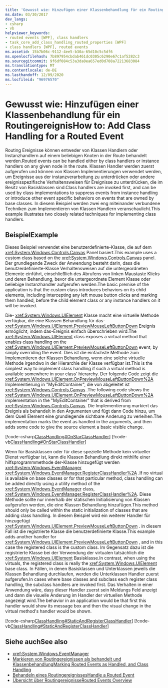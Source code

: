 ```yaml
---
title: 'Gewusst wie: Hinzufügen einer Klassenbehandlung für ein Routingereignis'
ms.date: 03/30/2017
dev_langs:
- csharp
- vb
helpviewer_keywords:
- routed events [WPF], class handlers
- task_core_add_class_handling_routed_properties [WPF]
- class handlers [WPF], routed events
ms.assetid: 15b7b06c-9112-4ee5-b30a-65d10c5c5df6
ms.openlocfilehash: 7b897954cbdab461dc0305c6290e67c1af5282c3
ms.sourcegitcommit: 9f6df084c53a3da0ea657ed0d708a72213683084
ms.translationtype: MT
ms.contentlocale: de-DE
ms.lasthandoff: 12/09/2020
ms.locfileid: "96976570"
---
```

# <a name="how-to-add-class-handling-for-a-routed-event"></a><span data-ttu-id="09f77-102">Gewusst wie: Hinzufügen einer Klassenbehandlung für ein Routingereignis</span><span class="sxs-lookup"><span data-stu-id="09f77-102">How to: Add Class Handling for a Routed Event</span></span>
<span data-ttu-id="09f77-103">Routing Ereignisse können entweder von Klassen Handlern oder Instanzhandlern auf einem beliebigen Knoten in der Route behandelt werden.</span><span class="sxs-lookup"><span data-stu-id="09f77-103">Routed events can be handled either by class handlers or instance handlers on any given node in the route.</span></span> <span data-ttu-id="09f77-104">Klassen Handler werden zuerst aufgerufen und können von Klassen Implementierungen verwendet werden, um Ereignisse aus der instanzverarbeitung zu unterdrücken oder andere ereignisspezifische Verhaltensweisen für Ereignisse zu unterdrücken, die im Besitz von Basisklassen sind.</span><span class="sxs-lookup"><span data-stu-id="09f77-104">Class handlers are invoked first, and can be used by class implementations to suppress events from instance handling or introduce other event specific behaviors on events that are owned by base classes.</span></span> <span data-ttu-id="09f77-105">In diesem Beispiel werden zwei eng miteinander verbundene Techniken zum Implementieren von Klassen Handlern veranschaulicht.</span><span class="sxs-lookup"><span data-stu-id="09f77-105">This example illustrates two closely related techniques for implementing class handlers.</span></span>  
  
## <a name="example"></a><span data-ttu-id="09f77-106">Beispiel</span><span class="sxs-lookup"><span data-stu-id="09f77-106">Example</span></span>  
 <span data-ttu-id="09f77-107">Dieses Beispiel verwendet eine benutzerdefinierte-Klasse, die auf dem <xref:System.Windows.Controls.Canvas> Panel basiert.</span><span class="sxs-lookup"><span data-stu-id="09f77-107">This example uses a custom class based on the <xref:System.Windows.Controls.Canvas> panel.</span></span> <span data-ttu-id="09f77-108">Der grundlegende Zweck der Anwendung besteht darin, dass die benutzerdefinierte-Klasse Verhaltensweisen auf die untergeordneten Elemente einführt, einschließlich des Abrufens von linken Maustaste Klicks und deren Behandlung, bevor die untergeordnete Element Klasse oder beliebige Instanzhandler aufgerufen werden.</span><span class="sxs-lookup"><span data-stu-id="09f77-108">The basic premise of the application is that the custom class introduces behaviors on its child elements, including intercepting any left mouse button clicks and marking them handled, before the child element class or any instance handlers on it will be invoked.</span></span>  
  
 <span data-ttu-id="09f77-109">Die- <xref:System.Windows.UIElement> Klasse macht eine virtuelle Methode verfügbar, die eine Klassen Behandlung für das- <xref:System.Windows.UIElement.PreviewMouseLeftButtonDown> Ereignis ermöglicht, indem das-Ereignis einfach überschrieben wird.</span><span class="sxs-lookup"><span data-stu-id="09f77-109">The <xref:System.Windows.UIElement> class exposes a virtual method that enables class handling on the <xref:System.Windows.UIElement.PreviewMouseLeftButtonDown> event, by simply overriding the event.</span></span> <span data-ttu-id="09f77-110">Dies ist die einfachste Methode zum Implementieren der Klassen Behandlung, wenn eine solche virtuelle Methode irgendwo in der Hierarchie der Klasse verfügbar ist.</span><span class="sxs-lookup"><span data-stu-id="09f77-110">This is the simplest way to implement class handling if such a virtual method is available somewhere in your class' hierarchy.</span></span> <span data-ttu-id="09f77-111">Der folgende Code zeigt die <xref:System.Windows.UIElement.OnPreviewMouseLeftButtonDown%2A> Implementierung in "MyEditContainer", die von abgeleitet ist <xref:System.Windows.Controls.Canvas> .</span><span class="sxs-lookup"><span data-stu-id="09f77-111">The following code shows the <xref:System.Windows.UIElement.OnPreviewMouseLeftButtonDown%2A> implementation in the "MyEditContainer" that is derived from <xref:System.Windows.Controls.Canvas>.</span></span> <span data-ttu-id="09f77-112">Die Implementierung markiert das Ereignis als behandelt in den Argumenten und fügt dann Code hinzu, um dem Quell Element eine grundlegende sichtbare Änderung zu verleihen.</span><span class="sxs-lookup"><span data-stu-id="09f77-112">The implementation marks the event as handled in the arguments, and then adds some code to give the source element a basic visible change.</span></span>  
  
 [!code-csharp[ClassHandling#OnStarClassHandler](~/samples/snippets/csharp/VS_Snippets_Wpf/ClassHandling/CSharp/SDKSampleLibrary/class1.cs#onstarclasshandler)]
 [!code-vb[ClassHandling#OnStarClassHandler](~/samples/snippets/visualbasic/VS_Snippets_Wpf/ClassHandling/visualbasic/sdksamplelibrary/class1.vb#onstarclasshandler)]  
  
 <span data-ttu-id="09f77-113">Wenn für Basisklassen oder für diese spezielle Methode kein virtueller Dienst verfügbar ist, kann die Klassen Behandlung direkt mithilfe einer hilfsprogrammmethode der-Klasse hinzugefügt werden <xref:System.Windows.EventManager> <xref:System.Windows.EventManager.RegisterClassHandler%2A> .</span><span class="sxs-lookup"><span data-stu-id="09f77-113">If no virtual is available on base classes or for that particular method, class handling can be added directly using a utility method of the <xref:System.Windows.EventManager> class, <xref:System.Windows.EventManager.RegisterClassHandler%2A>.</span></span> <span data-ttu-id="09f77-114">Diese Methode sollte nur innerhalb der statischen Initialisierung von Klassen aufgerufen werden, die eine Klassen Behandlung hinzufügen.</span><span class="sxs-lookup"><span data-stu-id="09f77-114">This method should only be called within the static initialization of classes that are adding class handling.</span></span> <span data-ttu-id="09f77-115">In diesem Beispiel wird ein weiterer Handler für hinzugefügt <xref:System.Windows.UIElement.PreviewMouseLeftButtonDown> . in diesem Fall ist die registrierte Klasse die benutzerdefinierte Klasse.</span><span class="sxs-lookup"><span data-stu-id="09f77-115">This example adds another handler for <xref:System.Windows.UIElement.PreviewMouseLeftButtonDown> , and in this case the registered class is the custom class.</span></span> <span data-ttu-id="09f77-116">Im Gegensatz dazu ist die registrierte Klasse bei der Verwendung der virtualen tatsächlich die <xref:System.Windows.UIElement> Basisklasse.</span><span class="sxs-lookup"><span data-stu-id="09f77-116">In contrast, when using the virtuals, the registered class is really the <xref:System.Windows.UIElement> base class.</span></span> <span data-ttu-id="09f77-117">In Fällen, in denen Basisklassen und Unterklassen jeweils die Klassen Behandlung durchlaufen, werden die Unterklassen Handler zuerst aufgerufen.</span><span class="sxs-lookup"><span data-stu-id="09f77-117">In cases where base classes and subclass each register class handling, the subclass handlers are invoked first.</span></span> <span data-ttu-id="09f77-118">Das Verhalten in einer Anwendung wäre, dass dieser Handler zuerst sein Meldungs Feld anzeigt und dann die visuelle Änderung im Handler der virtuellen Methode angezeigt wird.</span><span class="sxs-lookup"><span data-stu-id="09f77-118">The behavior in an application would be that first this handler would show its message box and then the visual change in the virtual method's handler would be shown.</span></span>  
  
 [!code-csharp[ClassHandling#StaticAndRegisterClassHandler](~/samples/snippets/csharp/VS_Snippets_Wpf/ClassHandling/CSharp/SDKSampleLibrary/class1.cs#staticandregisterclasshandler)]
 [!code-vb[ClassHandling#StaticAndRegisterClassHandler](~/samples/snippets/visualbasic/VS_Snippets_Wpf/ClassHandling/visualbasic/sdksamplelibrary/class1.vb#staticandregisterclasshandler)]  
  
## <a name="see-also"></a><span data-ttu-id="09f77-119">Siehe auch</span><span class="sxs-lookup"><span data-stu-id="09f77-119">See also</span></span>

- <xref:System.Windows.EventManager>
- [<span data-ttu-id="09f77-120">Markieren von Routingereignissen als behandelt und Klassenbehandlung</span><span class="sxs-lookup"><span data-stu-id="09f77-120">Marking Routed Events as Handled, and Class Handling</span></span>](marking-routed-events-as-handled-and-class-handling.md)
- [<span data-ttu-id="09f77-121">Behandeln eines Routingereignisses</span><span class="sxs-lookup"><span data-stu-id="09f77-121">Handle a Routed Event</span></span>](how-to-handle-a-routed-event.md)
- [<span data-ttu-id="09f77-122">Übersicht über Routingereignisse</span><span class="sxs-lookup"><span data-stu-id="09f77-122">Routed Events Overview</span></span>](routed-events-overview.md)

